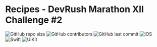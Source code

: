 # Recipes - DevRush Marathon XII Challenge #2

![GitHub repo size](https://img.shields.io/github/repo-size/VladimirFibe/Recipes)  ![GitHub contributors](https://img.shields.io/github/contributors/VladimirFibe/Recipes)   ![GitHub last commit](https://img.shields.io/github/last-commit/VladimirFibe/Recipes) ![iOS](https://img.shields.io/badge/iOS-13.0%2B-blue) ![Swift](https://img.shields.io/badge/Swift-5.0-orange) ![UIKit](https://img.shields.io/badge/UIKit-Framework-lightgrey)
